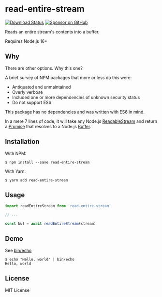 # read-entire-stream

[![Download Status](https://img.shields.io/npm/dm/read-entire-stream.svg?style=flat-square)](https://www.npmjs.com/package/read-entire-stream)
[![Sponsor on GitHub](https://img.shields.io/static/v1?label=Sponsor&message=❤&logo=GitHub&link=https://github.com/sponsors/compwright)](https://github.com/sponsors/compwright)

Reads an entire stream's contents into a buffer.

Requires Node.js 16+

## Why

There are other options. Why this one?

A brief survey of NPM packages that more or less do this were:

* Antiquated and unmaintained
* Overly verbose
* Included one or more dependencies of unknown security status
* Do not support ES6

This package has no dependencies and was written with ES6 in mind.

In a mere 7 lines of code, it will take any Node.js [ReadableStream](https://nodejs.org/dist/latest-v18.x/docs/api/stream.html) and return a [Promise](https://developer.mozilla.org/en-US/docs/Web/JavaScript/Reference/Global_Objects/Promise) that resolves to a Node.js [Buffer](https://nodejs.org/dist/latest-v18.x/docs/api/buffer.html).

## Installation

With NPM:

    $ npm install --save read-entire-stream

With Yarn:

    $ yarn add read-entire-stream

## Usage

```javascript
import readEntireStream from 'read-entire-stream'

// ...

const buf = await readEntireStream(stream)
```

## Demo

See [bin/echo](bin/echo)

    $ echo "Hello, world" | bin/echo
    Hello, world
    

## License

MIT License
